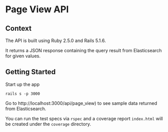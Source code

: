# Page View API

## Context

The API is built using Ruby 2.5.0 and Rails 5.1.6.

It returns a JSON response containing the query result from Elasticsearch for given values.

## Getting Started

Start up the app

`rails s -p 3000`

Go to http://localhost:3000/api/page_view) to see sample data returned from Elasticsearch.

You can run the test specs via `rspec` and a coverage report `index.html` will be created under the `coverage` directory.

